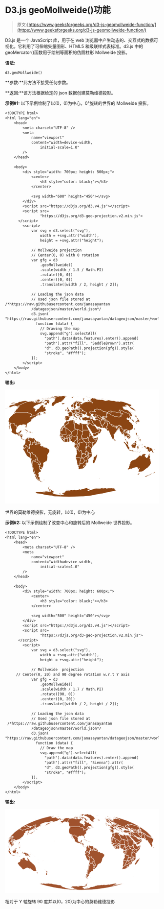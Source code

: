 # D3.js geoMollweide()功能

> 原文:[https://www.geeksforgeeks.org/d3-js-geomollweide-function/](https://www.geeksforgeeks.org/d3-js-geomollweide-function/)

D3.js 是一个 JavaScript 库，用于在 web 浏览器中产生动态的、交互式的数据可视化。它利用了可伸缩矢量图形、HTML5 和级联样式表标准。d3.js 中的 geoMercator()函数用于绘制等面积的伪圆柱形 Mollweide 投影。

**语法:**

```
d3.geoMollweide()
```

**参数:**此方法不接受任何参数。

**返回:**该方法根据给定的 json 数据创建莫勒维德投影。

**示例#1:** 以下示例绘制了以(0，0)为中心，0°旋转的世界的 Mollweide 投影。

```
<!DOCTYPE html>
<html lang="en">
    <head>
        <meta charset="UTF-8" />
        <meta
            name="viewport"
            content="width=device-width, 
                initial-scale=1.0"
        />
    </head>

    <body>
        <div style="width: 700px; height: 500px;">
            <center>
                <h3 style="color: black;"></h3>
            </center>

            <svg width="600" height="450"></svg>
        </div>
        <script src="https://d3js.org/d3.v4.js"></script>
        <script src=
                "https://d3js.org/d3-geo-projection.v2.min.js">
      </script>
        <script>
            var svg = d3.select("svg"),
                width = +svg.attr("width"),
                height = +svg.attr("height");

            // Mollweide projection
            // Center(0, 0) with 0 rotation
            var gfg = d3
                .geoMollweide()
                .scale(width / 1.5 / Math.PI)
                .rotate([0, 0])
                .center([0, 0])
                .translate([width / 2, height / 2]);

            // Loading the json data
            // Used json file stored at
/*https://raw.githubusercontent.com/janasayantan
            /datageojson/master/world.json*/
            d3.json(
"https://raw.githubusercontent.com/janasayantan/datageojson/master/world.json",
              function (data) {
                // Drawing the map
                svg.append("g").selectAll(
                  "path").data(data.features).enter().append(
                  "path").attr("fill", "SaddleBrown").attr(
                  "d", d3.geoPath().projection(gfg)).style(
                  "stroke", "#ffff");
            });
        </script>
    </body>
</html>
```

**输出:**

![](img/b8385034458be858c4c0dbda53d8c1d2.png)

世界的莫勒维德投影，无旋转，以(0，0)为中心

**示例#2:** 以下示例绘制了改变中心和旋转后的 Mollweide 世界投影。

```
<!DOCTYPE html>
<html lang="en">
    <head>
        <meta charset="UTF-8" />
        <meta
            name="viewport"
            content="width=device-width, 
                initial-scale=1.0"
        />
    </head>

    <body>
        <div style="width: 700px; height: 600px;">
            <center>
                <h3 style="color: black;"></h3>
            </center>

            <svg width="500" height="450"></svg>
        </div>
        <script src="https://d3js.org/d3.v4.js"></script>
        <script src=
                "https://d3js.org/d3-geo-projection.v2.min.js">
      </script>
        <script>
            var svg = d3.select("svg"),
                width = +svg.attr("width"),
                height = +svg.attr("height");

            // Mollweide  projection
     // Center(0, 20) and 90 degree rotation w.r.t Y axis
            var gfg = d3
                .geoMollweide()
                .scale(width / 1.7 / Math.PI)
                .rotate([90, 0])
                .center([0, 20])
                .translate([width / 2, height / 2]);

            // Loading the json data
            // Used json file stored at
 /*https://raw.githubusercontent.com/janasayantan
            /datageojson/master/world.json*/
            d3.json(
"https://raw.githubusercontent.com/janasayantan/datageojson/master/world.json",
              function (data) {
                // Draw the map
                svg.append("g").selectAll(
                  "path").data(data.features).enter().append(
                  "path").attr("fill", "Sienna").attr(
                  "d", d3.geoPath().projection(gfg)).style(
                  "stroke", "#ffff");
            });
        </script>
    </body>
</html>
```

**输出:**

![](img/26e66cdf63049ce36b2b54b449400152.png)

相对于 Y 轴旋转 90 度并以(0，20)为中心的莫勒维德投影
